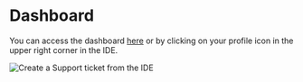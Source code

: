 # Dashboard

You can access the dashboard [here](https://dashboard.codeanywhere.com/) or by clicking on your profile icon in the upper right corner in the IDE.

<p><img src="/images/dashboard/1.png" alt="Create a Support ticket from the IDE" class="width-60"/></p>
